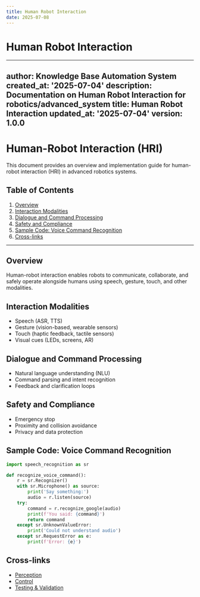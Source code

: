 ```yaml
---
title: Human Robot Interaction
date: 2025-07-08
---
```


# Human Robot Interaction

---
author: Knowledge Base Automation System
created_at: '2025-07-04'
description: Documentation on Human Robot Interaction for robotics/advanced_system
title: Human Robot Interaction
updated_at: '2025-07-04'
version: 1.0.0
---

# Human-Robot Interaction (HRI)

This document provides an overview and implementation guide for human-robot interaction (HRI) in advanced robotics systems.

## Table of Contents
1. [Overview](#overview)
2. [Interaction Modalities](#interaction-modalities)
3. [Dialogue and Command Processing](#dialogue-and-command-processing)
4. [Safety and Compliance](#safety-and-compliance)
5. [Sample Code: Voice Command Recognition](#sample-code-voice-command-recognition)
6. [Cross-links](#cross-links)

---

## Overview

Human-robot interaction enables robots to communicate, collaborate, and safely operate alongside humans using speech, gesture, touch, and other modalities.

## Interaction Modalities
- Speech (ASR, TTS)
- Gesture (vision-based, wearable sensors)
- Touch (haptic feedback, tactile sensors)
- Visual cues (LEDs, screens, AR)

## Dialogue and Command Processing
- Natural language understanding (NLU)
- Command parsing and intent recognition
- Feedback and clarification loops

## Safety and Compliance
- Emergency stop
- Proximity and collision avoidance
- Privacy and data protection

## Sample Code: Voice Command Recognition
```python
import speech_recognition as sr

def recognize_voice_command():
    r = sr.Recognizer()
    with sr.Microphone() as source:
        print('Say something:')
        audio = r.listen(source)
    try:
        command = r.recognize_google(audio)
        print(f'You said: {command}')
        return command
    except sr.UnknownValueError:
        print('Could not understand audio')
    except sr.RequestError as e:
        print(f'Error: {e}')
```

## Cross-links
- [Perception](./perception/README.md)
- [Control](./control/README.md)
- [Testing & Validation](testing/README.md)
